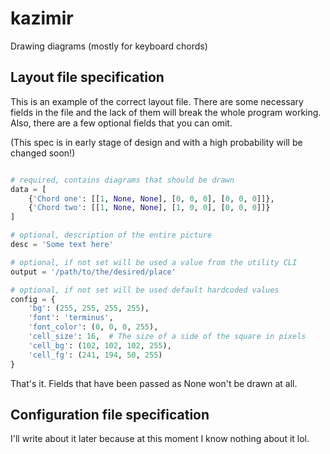 # kazimir
Drawing diagrams (mostly for keyboard chords)

## Layout file specification

This is an example of the correct layout file. There are some necessary fields in the file and the lack of them will break the whole program working. Also, there are a few optional fields that you can omit.

(This spec is in early stage of design and with a high probability will be changed soon!)

```python

# required, contains diagrams that should be drawn
data = [
    {'Chord one': [[1, None, None], [0, 0, 0], [0, 0, 0]]},
    {'Chord two': [[1, None, None], [1, 0, 0], [0, 0, 0]]}
]

# optional, description of the entire picture
desc = 'Some text here'

# optional, if not set will be used a value from the utility CLI
output = '/path/to/the/desired/place'

# optional, if not set will be used default hardcoded values
config = {
    'bg': (255, 255, 255, 255),
    'font': 'terminus',
    'font_color': (0, 0, 0, 255),
    'cell_size': 16,  # The size of a side of the square in pixels
    'cell_bg': (102, 102, 102, 255),
    'cell_fg': (241, 194, 50, 255)
}
```

That's it. Fields that have been passed as None won't be drawn at all.

## Configuration file specification

I'll write about it later because at this moment I know nothing about it lol.
